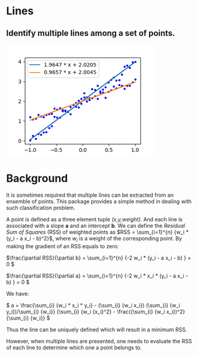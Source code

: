 # Lines

Identify multiple lines among a set of points.
-----------------------------------------------

![Two lines were identified in this set of points.](data/lines.png)

Background
==========

It is sometimes required that multiple lines can be extracted from an ensemble of points. This package provides a simple method in dealing with such classification problem. 

A point is defined as a three element tuple *(x,y,weight)*. And each line is associated with a slope **a** and an intercept **b**. We can define the *Residual Sum of Squares* (RSS) of weighted points as  $RSS = \sum_{i=1}^{n} {w_i * (y_i - a x_i - b)^2}$, where $w_i$ is a weight of the corresponding point. By making the gradient of an RSS equals to zero:

$\frac{\partial RSS}{\partial b} = \sum_{i=1}^{n} {-2 w_i * (y_i - a x_i - b) } = 0 $


$\frac{\partial RSS}{\partial a} = \sum_{i=1}^{n} {-2 w_i * x_i * (y_i - a x_i - b) } = 0 $

We have:

$ a = \frac{\sum_{i} {w_i * x_i * y_i} - (\sum_{i} {w_i x_i}) (\sum_{i} {w_i y_i})/\sum_{i} {w_i}}
 {\sum_{i} {w_i {x_i}^2} - \frac{(\sum_{i} {w_i x_i})^2} {\sum_{i} {w_i}}
$

Thus the line can be uniquely defined which will result in a minimum RSS.

However, when multiple lines are presented, one needs to evaluate the RSS of each line to determine which one a point belongs to.

